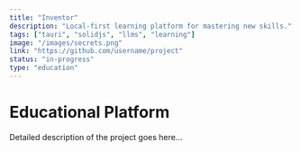 ```yaml
---
title: "Inventor"
description: "Local-first learning platform for mastering new skills."
tags: ["tauri", "solidjs", "llms", "learning"]
image: "/images/secrets.png"
link: "https://github.com/username/project"
status: "in-progress"
type: "education"
---
```


# Educational Platform

Detailed description of the project goes here... 
